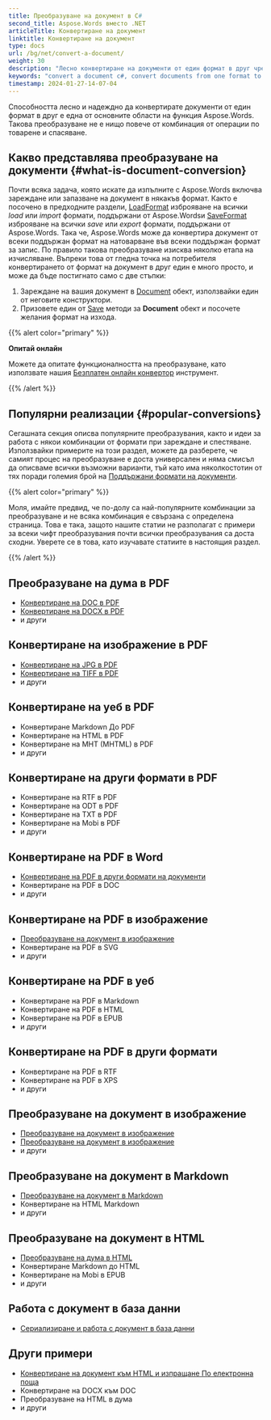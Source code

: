 ```yaml
---
title: Преобразуване на документ в C#
second_title: Aspose.Words вместо .NET
articleTitle: Конвертиране на документ
linktitle: Конвертиране на документ
type: docs
url: /bg/net/convert-a-document/
weight: 30
description: "Лесно конвертиране на документи от един формат в друг чрез използване C#. Можете да работите с всички най-популярни формати като Microsoft Word формати като DOCX или DOC, формати с отворен документ като OTT или OTT, уеб формати като HTML или XHTML, текстови формати като MarkDown или TXT, и други."
keywords: "convert a document c#, convert documents from one format to another c#, convert to markdown c#, convert pdf to docx C#, convert docx to pdf C#, convert doc to pdf C#, convert a document Aspose for .NET"
timestamp: 2024-01-27-14-07-04
---
```


Способността лесно и надеждно да конвертирате документи от един формат в друг е една от основните области на функция Aspose.Words. Такова преобразуване не е нищо повече от комбинация от операции по товарене и спасяване.

## Какво представлява преобразуване на документи {#what-is-document-conversion}

Почти всяка задача, която искате да изпълните с Aspose.Words включва зареждане или запазване на документ в някакъв формат. Както е посочено в предходните раздели, [LoadFormat](https://reference.aspose.com/words/net/aspose.words/loadformat/) изброяване на всички *load* или *import* формати, поддържани от Aspose.Wordsи [SaveFormat](https://reference.aspose.com/words/net/aspose.words/saveformat/) изброяване на всички *save* или *export* формати, поддържани от Aspose.Words. Така че, Aspose.Words може да конвертира документ от всеки поддържан формат на натоварване във всеки поддържан формат за запис. По правило такова преобразуване изисква няколко етапа на изчисляване. Въпреки това от гледна точка на потребителя конвертирането от формат на документ в друг един е много просто, и може да бъде постигнато само с две стъпки:

1. Зареждане на вашия документ в [Document](https://reference.aspose.com/words/net/aspose.words/document/) обект, използвайки един от неговите конструктори.
1. Призовете един от [Save](https://reference.aspose.com/words/net/aspose.words/document/save/#save/) методи за **Document** обект и посочете желания формат на изхода.

{{% alert color="primary" %}}

**Опитай онлайн**

Можете да опитате функционалността на преобразуване, като използвате нашия [Безплатен онлайн конвертор](https://products.aspose.app/words/conversion) инструмент.

{{% /alert %}}

## Популярни реализации {#popular-conversions}

Сегашната секция описва популярните преобразувания, както и идеи за работа с някои комбинации от формати при зареждане и спестяване. Използвайки примерите на този раздел, можете да разберете, че самият процес на преобразуване е доста универсален и няма смисъл да описваме всички възможни варианти, тъй като има няколкостотин от тях поради големия брой на [Поддържани формати на документи](/words/bg/net/supported-document-formats/).

{{% alert color="primary" %}}

Моля, имайте предвид, че по-долу са най-популярните комбинации за преобразуване и не всяка комбинация е свързана с определена страница. Това е така, защото нашите статии не разполагат с примери за всеки чифт преобразувания почти всички преобразувания са доста сходни. Уверете се в това, като изучавате статиите в настоящия раздел.

{{% /alert %}}

<div class="row">
	<div class="col-md-4">
		<h2>Преобразуване на дума в PDF</h2>
			<ul>
				<li><a href="/words/net/convert-a-document-to-pdf/#converting-doc-or-docx-to-pdf">Конвертиране на DOC в PDF</a></li>
				<li><a href="/words/net/convert-a-document-to-pdf/#converting-doc-or-docx-to-pdf">Конвертиране на DOCX в PDF</a></li>
				<li>и други</li>
			</ul>
		<h2>Конвертиране на изображение в PDF</h2>
			<ul>
				<li><a href="/words/net/convert-a-document-to-pdf/#convert-an-image-to-pdf">Конвертиране на JPG в PDF</a></li>
				<li><a href="/words/net/convert-a-document-to-pdf/#convert-an-image-to-pdf">Конвертиране на TIFF в PDF</a></li>
				<li>и други</li>
			</ul>
    <h2>Конвертиране на уеб в PDF</h2>
			<ul>
				<li>Конвертиране Markdown До PDF</li>
				<li>Конвертиране на HTML в PDF</li>
				<li>Конвертиране на MHT (MHTML) в PDF</li>
				<li>и други</li>
			</ul>
		<h2>Конвертиране на други формати в PDF</h2>
			<ul>
				<li>Конвертиране на RTF в PDF</li>
				<li>Конвертиране на ODT в PDF</li>
				<li>Конвертиране на TXT в PDF</li>
				<li>Конвертиране на Mobi в PDF</li>
				<li>и други</li>
			</ul>
	</div>
	<div class="col-md-4">
		<h2>Конвертиране на PDF в Word</h2>
			<ul>
				<li><a href="/words/bg/net/convert-pdf-to-other-document-formats/">Конвертиране на PDF в други формати на документи</a></li>
        <li>Конвертиране на PDF в DOC</li>
				<li>и други</li>
			</ul>
		<h2>Конвертиране на PDF в изображение</h2>
			<ul>
				<li><a href="/words/bg/net/convert-a-document-to-an-image/">Преобразуване на документ в изображение</a></li>
        <li>Конвертиране на PDF в SVG</li>
				<li>и други</li>
			</ul>
		<h2>Конвертиране на PDF в уеб</h2>
			<ul>
        <li>Конвертиране на PDF в Markdown</li>
				<li>Конвертиране на PDF в HTML</li>
				<li>Конвертиране на PDF в EPUB</li>
				<li>и други</li>
			</ul>
		<h2>Конвертиране на PDF в други формати</h2>
			<ul>
				<li>Конвертиране на PDF в RTF</li>
				<li>Конвертиране на PDF в XPS</li>
				<li>и други</li>
			</ul>
	</div>
	<div class="col-md-4">
		<h2>Преобразуване на документ в изображение</h2>
			<ul>
				<li><a href="/words/bg/net/convert-a-document-to-an-image/">Преобразуване на документ в изображение</a></li>
				<li><a href="/words/bg/net/convert-a-document-to-an-image/">Преобразуване на документ в изображение</a></li>
				<li>и други</li>
			</ul>
		<h2>Преобразуване на документ в Markdown</h2>
			<ul>
				<li><a href="/words/bg/net/convert-a-document-to-markdown/">Преобразуване на документ в Markdown</a></li>
				<li>Конвертиране на HTML Markdown</li>
				<li>и други</li>
			</ul>
		<h2>Преобразуване на документ в HTML</h2>
			<ul>
				<li><a href="/words/net/convert-a-document-to-html-mhtml-or-epub/#convert-a-document">Преобразуване на дума в HTML</a></li>
				<li>Конвертиране Markdown до HTML</li>
				<li>Конвертиране на Mobi в EPUB</li>
				<li>и други</li>
			</ul>
		<h2>Работа с документ в база данни</h2>
			<ul>
				<li><a href="/words/bg/net/serialize-and-work-with-a-document-in-a-database/">Сериализиране и работа с документ в база данни</a></li>
			</ul>
		<h2>Други примери</h2>
			<ul>
				<li><a href="/words/bg/net/convert-a-document-to-mhtml-and-send-it-by-email/">Конвертиране на документ към HTML и изпращане По електронна поща</a></li>
				<li>Конвертиране на DOCX към DOC</li>
				<li>Преобразуване на HTML в дума</li>
				<li>и други</li>
			</ul>
	</div>
</div>
